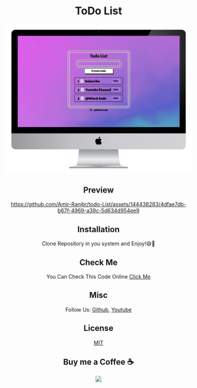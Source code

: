 <div align="center">
 
# ToDo List

![ToDo List](image/desktop.png)

## Preview

https://github.com/Amir-Ranjbr/todo-List/assets/144438283/4dfae7db-b67f-4969-a39c-5d634d954ee9

## Installation

Clone Repository in you system and Enjoy!😄🎉

## Check Me

You Can Check This Code Online [Click Me](https://amir-ranjbr.github.io/todo-List/)

## Misc

Follow Us: [Github](https://github.com/Amir-Ranjbr), [Youtube](https://www.youtube.com/@Weird-Code)

## License

[MIT](LICENSE)

## Buy me a Coffee ☕

<a href="https://www.buymeacoffee.com/amir.ranjbr"><img src="https://img.buymeacoffee.com/button-api/?text=Buy me a coffee&emoji=&slug=amir.ranjbr&button_colour=BD5FFF&font_colour=ffffff&font_family=Cookie&outline_colour=000000&coffee_colour=FFDD00" /></a>

</div>

